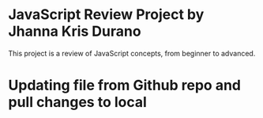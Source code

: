 # JavaScript Review Project by Jhanna Kris Durano
This project is a review of JavaScript concepts, from beginner to advanced.





# Updating file from Github repo and pull changes to local
